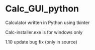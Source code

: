 # Calc_GUI_python
Calculator written in Python using tkinter

Calc-installer.exe is for windows only

1.10 update bug fix (only in source)
